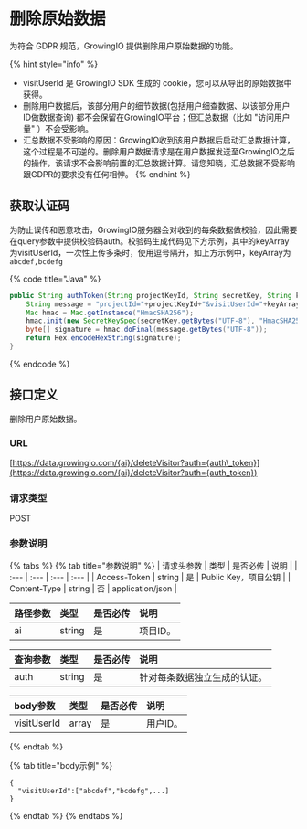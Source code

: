 # 删除原始数据

为符合 GDPR 规范，GrowingIO 提供删除用户原始数据的功能。

{% hint style="info" %}
* visitUserId 是 GrowingIO SDK 生成的 cookie，您可以从导出的原始数据中获得。
* 删除用户数据后，该部分用户的细节数据\(包括用户细查数据、以该部分用户ID做数据查询\) 都不会保留在GrowingIO平台；但汇总数据（比如 "访问用户量" ）不会受影响。
* 汇总数据不受影响的原因：GrowingIO收到该用户数据后启动汇总数据计算，这个过程是不可逆的。删除用户数据请求是在用户数据发送至GrowingIO之后的操作，该请求不会影响前置的汇总数据计算。请您知晓，汇总数据不受影响跟GDPR的要求没有任何相悖。
{% endhint %}

## 获取认证码

为防止误传和恶意攻击，GrowingIO服务器会对收到的每条数据做校验，因此需要在query参数中提供校验码auth。校验码生成代码见下方示例，其中的keyArray 为visitUserId，一次性上传多条时，使用逗号隔开，如上方示例中，keyArray为`abcdef,bcdefg`

{% code title="Java" %}
```java
public String authToken(String projectKeyId, String secretKey, String keyArray) throws Exception {
    String message = "projectId="+projectKeyId+"&visitUserId="+keyArray;
    Mac hmac = Mac.getInstance("HmacSHA256");
    hmac.init(new SecretKeySpec(secretKey.getBytes("UTF-8"), "HmacSHA256"));
    byte[] signature = hmac.doFinal(message.getBytes("UTF-8"));
    return Hex.encodeHexString(signature);
}
```
{% endcode %}

## 接口定义

删除用户原始数据。

### URL

[https://data.growingio.com/{ai}/deleteVisitor?auth={auth\_token}](https://data.growingio.com/{ai}/deleteVisitor?auth={auth_token})

### 请求类型

POST

### 参数说明

{% tabs %}
{% tab title="参数说明" %}
| 请求头参数 | 类型 | 是否必传 | 说明 |
| :--- | :--- | :--- | :--- |
| Access-Token | string | 是 | Public Key，项目公钥 |
| Content-Type | string | 否 | application/json |

| 路径参数 | 类型 | 是否必传 | 说明 |
| :--- | :--- | :--- | :--- |
| ai | string | 是 | 项目ID。 |

| 查询参数 | 类型 | 是否必传 | 说明 |
| :--- | :--- | :--- | :--- |
| auth | string | 是 | 针对每条数据独立生成的认证。 |

| body参数 | 类型 | 是否必传 | 说明 |
| :--- | :--- | :--- | :--- |
| visitUserId | array | 是 | 用户ID。 |
{% endtab %}

{% tab title="body示例" %}
```text
{
  "visitUserId":["abcdef","bcdefg",...]
}
```
{% endtab %}
{% endtabs %}


